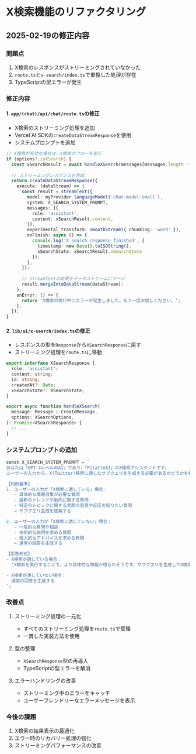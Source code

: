 # X検索機能のリファクタリング

## 2025-02-19の修正内容

### 問題点
1. X検索のレスポンスがストリーミングされていなかった
2. `route.ts`と`x-search/index.ts`で重複した処理が存在
3. TypeScriptの型エラーが発生

### 修正内容

#### 1. `app/(chat)/api/chat/route.ts`の修正
- X検索のストリーミング処理を追加
- Vercel AI SDKの`createDataStreamResponse`を使用
- システムプロンプトを追加

```typescript
// X検索が有効な場合は、X検索のフローを実行
if (options?.isXSearch) {
  const xSearchResult = await handleXSearch(messages[messages.length - 1], options);
  
  // ストリーミングレスポンスを作成
  return createDataStreamResponse({
    execute: (dataStream) => {
      const result = streamText({
        model: myProvider.languageModel('chat-model-small'),
        system: X_SEARCH_SYSTEM_PROMPT,
        messages: [{
          role: 'assistant',
          content: xSearchResult.content,
        }],
        experimental_transform: smoothStream({ chunking: 'word' }),
        onFinish: async () => {
          console.log('X search response finished', {
            timestamp: new Date().toISOString(),
            xSearchState: xSearchResult.xSearchState
          });
        },
      });
      
      // streamTextの結果をデータストリームにマージ
      result.mergeIntoDataStream(dataStream);
    },
    onError: () => {
      return 'X検索の実行中にエラーが発生しました。もう一度お試しください。';
    },
  });
}
```

#### 2. `lib/ai/x-search/index.ts`の修正
- レスポンスの型を`Response`から`XSearchResponse`に戻す
- ストリーミング処理を`route.ts`に移動

```typescript
export interface XSearchResponse {
  role: 'assistant';
  content: string;
  id: string;
  createdAt?: Date;
  xSearchState?: XSearchState;
}

export async function handleXSearch(
  message: Message | CreateMessage,
  options: XSearchOptions,
): Promise<XSearchResponse> {
  // ...
}
```

### システムプロンプトの追加
```typescript
const X_SEARCH_SYSTEM_PROMPT = `
あなたは「GPT-4レベルのAI」であり、「PitattoAI」のX検索アシスタントです。
ユーザーの入力から、X(Twitter)検索に適したサブクエリを生成する必要があるかどうかを判断し、適切な応答を返してください。

【判断基準】
1. ユーザーの入力が「X検索に適している」場合：
   - 具体的な情報収集が必要な質問
   - 最新のトレンドや動向に関する質問
   - 特定のトピックに関する実際の意見や反応を知りたい質問
   → サブクエリ生成を提案する

2. ユーザーの入力が「X検索に適していない」場合：
   - 一般的な質問や相談
   - 技術的な説明を求める質問
   - 個人的なアドバイスを求める質問
   → 通常の回答を生成する

【応答形式】
- X検索が適している場合：
  "X検索を実行することで、より具体的な情報が得られそうです。サブクエリを生成してX検索を実行しますか？"

- X検索が適していない場合：
  通常の回答を生成する
`;
```

### 改善点
1. ストリーミング処理の一元化
   - すべてのストリーミング処理を`route.ts`で管理
   - 一貫した実装方法を使用

2. 型の整理
   - `XSearchResponse`型の再導入
   - TypeScriptの型エラーを解消

3. エラーハンドリングの改善
   - ストリーミング中のエラーをキャッチ
   - ユーザーフレンドリーなエラーメッセージを表示

### 今後の課題
1. X検索の結果表示の最適化
2. エラー時のリカバリー処理の強化
3. ストリーミングパフォーマンスの改善
